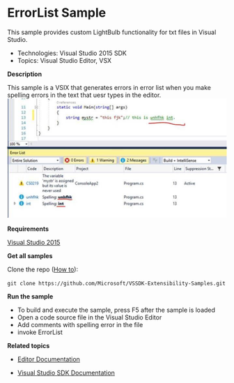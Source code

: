 

# ErrorList  Sample
This sample provides custom LightBulb functionality for txt
files in Visual Studio.

* Technologies: Visual Studio 2015 SDK
* Topics: Visual Studio Editor, VSX

**Description**

This sample is a VSIX that generates errors in error list when you make spelling errors in the text that uesr types in the editor.
![image](C%23/Example.SpellChecker.png)

**Requirements**

[ Visual Studio 2015 ](https://www.visualstudio.com/products/visual-studio-community-vs?wt.mc_id=o~display~github~vssdk)




**Get all samples**

Clone the repo ([How to](https://git-scm.com/book/en/v2/Git-Basics-Getting-a-Git-Repository#Cloning-an-Existing-Repository)):

`git clone https://github.com/Microsoft/VSSDK-Extensibility-Samples.git`

**Run the sample**

  * To build and execute the sample, press F5 after the sample is loaded 
  * Open a code source file in the Visual Studio Editor
  * Add comments with spelling error in the file
  * invoke ErrorList
  
 

**Related topics**


* [ Editor Documentation ](https://msdn.microsoft.com/en-us/library/dd885242(v=vs.140).aspx)

* [ Visual Studio SDK Documentation ](https://msdn.microsoft.com/en-us/library/bb166441(v=vs.140).aspx)



